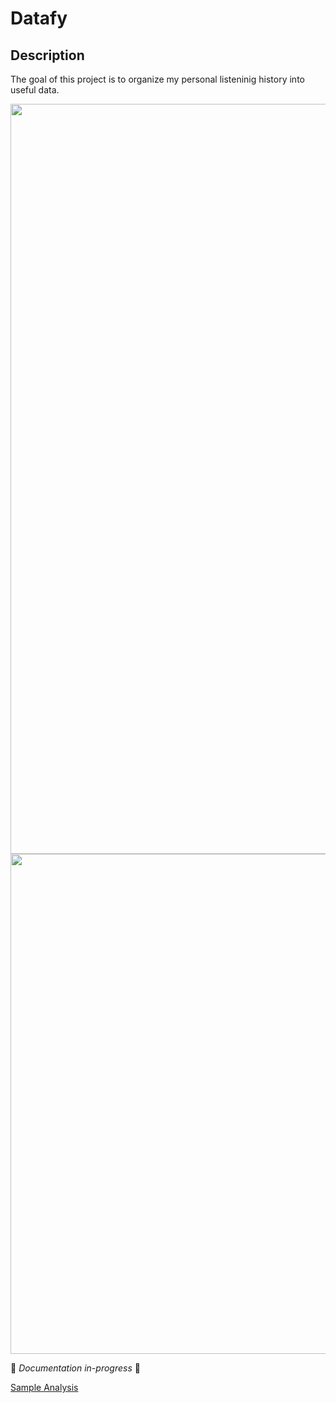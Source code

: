 # Datafy
 
## Description
The goal of this project is to organize my personal listeninig history into useful data.

<p align="center">
  <img width="1200" src="https://github.com/joshuarreid/Datafy/blob/master/animation.gif" />
  <img width="800" src="https://github.com/joshuarreid/Datafy/blob/master/graphs/temperature_vs_topartists.png" />

</p>

:nut_and_bolt: *Documentation in-progress* :nut_and_bolt:

[Sample Analysis](https://github.com/joshuarreid/Datafy/blob/master/graphs/Datafy.ipynb)
